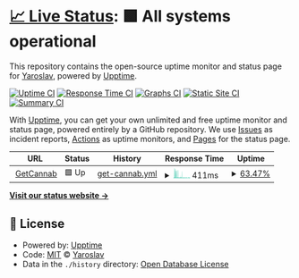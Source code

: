 # [📈 Live Status](https://ysemashko.github.io/getcannab_uptime): <!--live status--> **🟩 All systems operational**

This repository contains the open-source uptime monitor and status page for [Yaroslav](https://ysemashko.github.io/getcannab_uptime), powered by [Upptime](https://github.com/upptime/upptime).

[![Uptime CI](https://github.com/ysemashko/getcannab_uptime/workflows/Uptime%20CI/badge.svg)](https://github.com/ysemashko/getcannab_uptime/actions?query=workflow%3A%22Uptime+CI%22)
[![Response Time CI](https://github.com/ysemashko/getcannab_uptime/workflows/Response%20Time%20CI/badge.svg)](https://github.com/ysemashko/getcannab_uptime/actions?query=workflow%3A%22Response+Time+CI%22)
[![Graphs CI](https://github.com/ysemashko/getcannab_uptime/workflows/Graphs%20CI/badge.svg)](https://github.com/ysemashko/getcannab_uptime/actions?query=workflow%3A%22Graphs+CI%22)
[![Static Site CI](https://github.com/ysemashko/getcannab_uptime/workflows/Static%20Site%20CI/badge.svg)](https://github.com/ysemashko/getcannab_uptime/actions?query=workflow%3A%22Static+Site+CI%22)
[![Summary CI](https://github.com/ysemashko/getcannab_uptime/workflows/Summary%20CI/badge.svg)](https://github.com/ysemashko/getcannab_uptime/actions?query=workflow%3A%22Summary+CI%22)

With [Upptime](https://upptime.js.org), you can get your own unlimited and free uptime monitor and status page, powered entirely by a GitHub repository. We use [Issues](https://github.com/ysemashko/getcannab_uptime/issues) as incident reports, [Actions](https://github.com/ysemashko/getcannab_uptime/actions) as uptime monitors, and [Pages](https://ysemashko.github.io/getcannab_uptime) for the status page.

<!--start: status pages-->
<!-- This summary is generated by Upptime (https://github.com/upptime/upptime) -->
<!-- Do not edit this manually, your changes will be overwritten -->
<!-- prettier-ignore -->
| URL | Status | History | Response Time | Uptime |
| --- | ------ | ------- | ------------- | ------ |
| <img alt="" src="https://icons.duckduckgo.com/ip3/getcannab.com.ico" height="13"> [GetCannab](https://getcannab.com) | 🟩 Up | [get-cannab.yml](https://github.com/ysemashko/getcannab_uptime/commits/HEAD/history/get-cannab.yml) | <details><summary><img alt="Response time graph" src="./graphs/get-cannab/response-time-week.png" height="20"> 411ms</summary><br><a href="https://ysemashko.github.io/getcannab_uptime/history/get-cannab"><img alt="Response time 713" src="https://img.shields.io/endpoint?url=https%3A%2F%2Fraw.githubusercontent.com%2Fysemashko%2Fgetcannab_uptime%2FHEAD%2Fapi%2Fget-cannab%2Fresponse-time.json"></a><br><a href="https://ysemashko.github.io/getcannab_uptime/history/get-cannab"><img alt="24-hour response time 158" src="https://img.shields.io/endpoint?url=https%3A%2F%2Fraw.githubusercontent.com%2Fysemashko%2Fgetcannab_uptime%2FHEAD%2Fapi%2Fget-cannab%2Fresponse-time-day.json"></a><br><a href="https://ysemashko.github.io/getcannab_uptime/history/get-cannab"><img alt="7-day response time 411" src="https://img.shields.io/endpoint?url=https%3A%2F%2Fraw.githubusercontent.com%2Fysemashko%2Fgetcannab_uptime%2FHEAD%2Fapi%2Fget-cannab%2Fresponse-time-week.json"></a><br><a href="https://ysemashko.github.io/getcannab_uptime/history/get-cannab"><img alt="30-day response time 667" src="https://img.shields.io/endpoint?url=https%3A%2F%2Fraw.githubusercontent.com%2Fysemashko%2Fgetcannab_uptime%2FHEAD%2Fapi%2Fget-cannab%2Fresponse-time-month.json"></a><br><a href="https://ysemashko.github.io/getcannab_uptime/history/get-cannab"><img alt="1-year response time 666" src="https://img.shields.io/endpoint?url=https%3A%2F%2Fraw.githubusercontent.com%2Fysemashko%2Fgetcannab_uptime%2FHEAD%2Fapi%2Fget-cannab%2Fresponse-time-year.json"></a></details> | <details><summary><a href="https://ysemashko.github.io/getcannab_uptime/history/get-cannab">63.47%</a></summary><a href="https://ysemashko.github.io/getcannab_uptime/history/get-cannab"><img alt="All-time uptime 99.48%" src="https://img.shields.io/endpoint?url=https%3A%2F%2Fraw.githubusercontent.com%2Fysemashko%2Fgetcannab_uptime%2FHEAD%2Fapi%2Fget-cannab%2Fuptime.json"></a><br><a href="https://ysemashko.github.io/getcannab_uptime/history/get-cannab"><img alt="24-hour uptime 54.21%" src="https://img.shields.io/endpoint?url=https%3A%2F%2Fraw.githubusercontent.com%2Fysemashko%2Fgetcannab_uptime%2FHEAD%2Fapi%2Fget-cannab%2Fuptime-day.json"></a><br><a href="https://ysemashko.github.io/getcannab_uptime/history/get-cannab"><img alt="7-day uptime 63.47%" src="https://img.shields.io/endpoint?url=https%3A%2F%2Fraw.githubusercontent.com%2Fysemashko%2Fgetcannab_uptime%2FHEAD%2Fapi%2Fget-cannab%2Fuptime-week.json"></a><br><a href="https://ysemashko.github.io/getcannab_uptime/history/get-cannab"><img alt="30-day uptime 91.60%" src="https://img.shields.io/endpoint?url=https%3A%2F%2Fraw.githubusercontent.com%2Fysemashko%2Fgetcannab_uptime%2FHEAD%2Fapi%2Fget-cannab%2Fuptime-month.json"></a><br><a href="https://ysemashko.github.io/getcannab_uptime/history/get-cannab"><img alt="1-year uptime 99.30%" src="https://img.shields.io/endpoint?url=https%3A%2F%2Fraw.githubusercontent.com%2Fysemashko%2Fgetcannab_uptime%2FHEAD%2Fapi%2Fget-cannab%2Fuptime-year.json"></a></details>

<!--end: status pages-->

[**Visit our status website →**](https://ysemashko.github.io/getcannab_uptime)

## 📄 License

- Powered by: [Upptime](https://github.com/upptime/upptime)
- Code: [MIT](./LICENSE) © [Yaroslav](https://ysemashko.github.io/getcannab_uptime)
- Data in the `./history` directory: [Open Database License](https://opendatacommons.org/licenses/odbl/1-0/)
